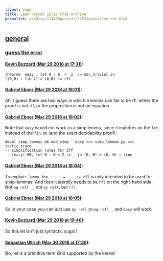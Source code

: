 ```yaml
---
layout: page
title: Lean Prover Zulip Chat Archive 
permalink: archive/113488general/24531guesstheerror.html
---
```


## [general](index.html)
### [guess the error](24531guesstheerror.html)

#### [Kevin Buzzard (Mar 29 2018 at 17:31)](https://leanprover.zulipchat.com/#narrow/stream/113488-general/topic/guess%20the%20error/near/124371146):
```
theorem  easy : let H : 0  <  2  := dec_trivial in
(⟨0,H⟩ : fin 2) = ⟨0,H⟩ := rfl
```

#### [Gabriel Ebner (Mar 29 2018 at 18:01)](https://leanprover.zulipchat.com/#narrow/stream/113488-general/topic/guess%20the%20error/near/124372404):
Ah, I guess there are two ways in which a lemma can fail to be rfl: either the proof is not rfl, or the proposition is not an equation.

#### [Gabriel Ebner (Mar 29 2018 at 18:02)](https://leanprover.zulipchat.com/#narrow/stream/113488-general/topic/guess%20the%20error/near/124372463):
Note that `easy` would not work as a simp lemma, since it matches on the `let` instead of the `fin.mk` (and the exact decidability proof):
```lean
#eval simp_lemmas.mk.add_simp ``easy >>= simp_lemmas.pp >>= tactic.trace
-- simplification rules for iff
-- [easy] #0, let H : 0 < 2 := _ in ⟨0, H⟩ = ⟨0, H⟩ ↦ true
```

#### [Gabriel Ebner (Mar 29 2018 at 18:04)](https://leanprover.zulipchat.com/#narrow/stream/113488-general/topic/guess%20the%20error/near/124372537):
To explain: `lemma foo : ... = ... := rfl` is only intended to be used for simp-lemmas.  And then it *literally* needs to be `rfl` on the right-hand side.  Not `eq.refl _`, not `by refl`, but `rfl`.

#### [Gabriel Ebner (Mar 29 2018 at 18:05)](https://leanprover.zulipchat.com/#narrow/stream/113488-general/topic/guess%20the%20error/near/124372551):
So in your case you can just use `by refl` or `eq.refl _` and `easy` will work.

#### [Kevin Buzzard (Mar 29 2018 at 19:46)](https://leanprover.zulipchat.com/#narrow/stream/113488-general/topic/guess%20the%20error/near/124376162):
So this let isn't just syntactic sugar?

#### [Sebastian Ullrich (Mar 30 2018 at 17:38)](https://leanprover.zulipchat.com/#narrow/stream/113488-general/topic/guess%20the%20error/near/124417030):
No, let is a primitive term kind supported by the kernel

